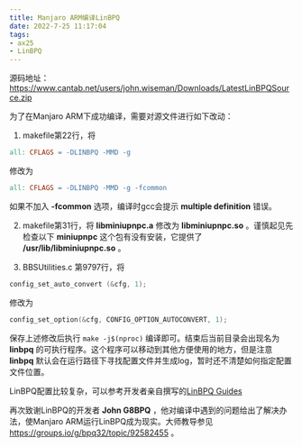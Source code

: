 ```yaml
---
title: Manjaro ARM编译LinBPQ
date: 2022-7-25 11:17:04
tags:
- ax25
- LinBPQ
---
```

源码地址： https://www.cantab.net/users/john.wiseman/Downloads/LatestLinBPQSource.zip

为了在Manjaro ARM下成功编译，需要对源文件进行如下改动：

1. makefile第22行，将
```makefile
all: CFLAGS = -DLINBPQ -MMD -g
```
修改为
```makefile
all: CFLAGS = -DLINBPQ -MMD -g -fcommon
```
如果不加入 **-fcommon** 选项，编译时gcc会提示 **multiple definition** 错误。

2. makefile第31行，将 **libminiupnpc.a** 修改为 **libminiupnpc.so** 。谨慎起见先检查以下 **miniupnpc** 这个包有没有安装，它提供了 **/usr/lib/libminiupnpc.so** 。

3. BBSUtilities.c 第9797行，将
```c
config_set_auto_convert (&cfg, 1);
```
修改为
```c
config_set_option(&cfg, CONFIG_OPTION_AUTOCONVERT, 1); 
```

保存上述修改后执行 `make -j$(nproc)` 编译即可。结束后当前目录会出现名为 **linbpq** 的可执行程序。这个程序可以移动到其他方便使用的地方，但是注意 **linbpq** 默认会在运行路径下寻找配置文件并生成log，暂时还不清楚如何指定配置文件位置。

LinBPQ配置比较复杂，可以参考开发者亲自撰写的[LinBPQ Guides](https://www.cantab.net/users/john.wiseman/Documents/LinBPQGuides.html)

再次致谢LinBPQ的开发者 **John G8BPQ** ，他对编译中遇到的问题给出了解决办法，使Manjaro ARM运行LinBPQ成为现实。大师教导参见 https://groups.io/g/bpq32/topic/92582455 。